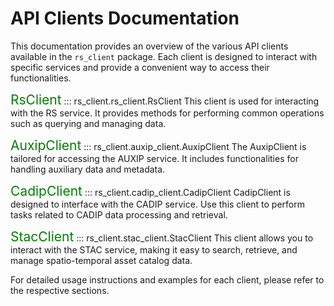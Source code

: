 # API Clients Documentation

This documentation provides an overview of the various API clients available in the `rs_client` package. Each client is designed to interact with specific services and provide a convenient way to access their functionalities.  

<span style="font-size: 1.5em; color: green;">RsClient</span>
::: rs_client.rs_client.RsClient
This client is used for interacting with the RS service. It provides methods for performing common operations such as querying and managing data.

<span style="font-size: 1.5em; color: green;">AuxipClient</span>
::: rs_client.auxip_client.AuxipClient
The AuxipClient is tailored for accessing the AUXIP service. It includes functionalities for handling auxiliary data and metadata.

<span style="font-size: 1.5em; color: green;">CadipClient</span>
::: rs_client.cadip_client.CadipClient
CadipClient is designed to interface with the CADIP service. Use this client to perform tasks related to CADIP data processing and retrieval.

<span style="font-size: 1.5em; color: green;">StacClient</span>
::: rs_client.stac_client.StacClient
This client allows you to interact with the STAC service, making it easy to search, retrieve, and manage spatio-temporal asset catalog data.

For detailed usage instructions and examples for each client, please refer to the respective sections.
